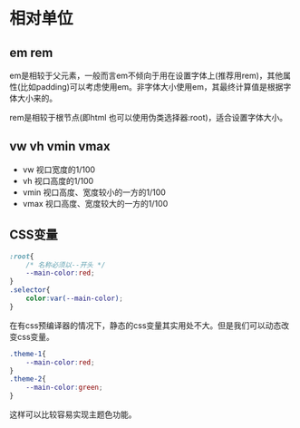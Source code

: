 # 相对单位

## em rem

em是相较于父元素，一般而言em不倾向于用在设置字体上(推荐用rem)，其他属性(比如padding)可以考虑使用em。非字体大小使用em，其最终计算值是根据字体大小来的。

rem是相较于根节点(即html 也可以使用伪类选择器:root)，适合设置字体大小。

## vw vh vmin vmax

* vw 视口宽度的1/100
* vh 视口高度的1/100
* vmin 视口高度、宽度较小的一方的1/100
* vmax 视口高度、宽度较大的一方的1/100

## CSS变量

```css
:root{
    /* 名称必须以--开头 */
    --main-color:red;
}
.selector{
    color:var(--main-color);
}
```

在有css预编译器的情况下，静态的css变量其实用处不大。但是我们可以动态改变css变量。

```css
.theme-1{
    --main-color:red;
}
.theme-2{
    --main-color:green;
}
```

这样可以比较容易实现主题色功能。
